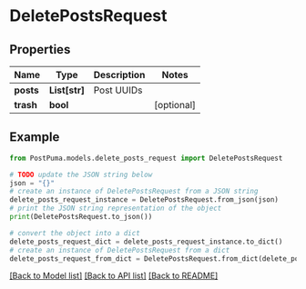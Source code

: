 # DeletePostsRequest


## Properties

Name | Type | Description | Notes
------------ | ------------- | ------------- | -------------
**posts** | **List[str]** | Post UUIDs | 
**trash** | **bool** |  | [optional] 

## Example

```python
from PostPuma.models.delete_posts_request import DeletePostsRequest

# TODO update the JSON string below
json = "{}"
# create an instance of DeletePostsRequest from a JSON string
delete_posts_request_instance = DeletePostsRequest.from_json(json)
# print the JSON string representation of the object
print(DeletePostsRequest.to_json())

# convert the object into a dict
delete_posts_request_dict = delete_posts_request_instance.to_dict()
# create an instance of DeletePostsRequest from a dict
delete_posts_request_from_dict = DeletePostsRequest.from_dict(delete_posts_request_dict)
```
[[Back to Model list]](../README.md#documentation-for-models) [[Back to API list]](../README.md#documentation-for-api-endpoints) [[Back to README]](../README.md)


